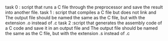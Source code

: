 task 0 : script that runs a C file through the preprocessor and save the result into another file.
task 1 :  script that compiles a C file but does not link and The output file should be named the same as the C file, but with the extension .o instead of .c
task 2 :script that generates the assembly code of a C code and save it in an output file and The output file should be named the same as the C file, but with the extension .s instead of .c
